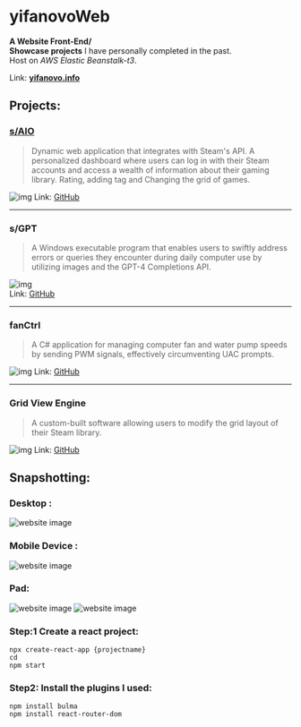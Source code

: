 # yifanovoWeb
**A Website Front-End/**  
**Showcase projects** I have personally completed in the past.  
Host on *AWS Elastic Beanstalk-t3*.  

Link: **[yifanovo.info](http://yifanovo.info "Personal project website by Yifan")**

## Projects:
### [s/AIO](http://saio.us-east-2.elasticbeanstalk.com)
> Dynamic web application that integrates with Steam's API. A personalized dashboard where users can log in with their Steam accounts and access a wealth of information about their gaming library. Rating, adding tag and Changing the grid of games.

![img](./yifanovo_web/public/img/saio.png)
Link: [GitHub](https://github.com/yifanwow/saio)
____
### s/GPT
> A Windows executable program that enables users to swiftly address errors or queries they encounter during daily computer use by utilizing images and the GPT-4 Completions API.

![img](./yifanovo_web/public/img/sGPT.png)  
Link: [GitHub](https://github.com/yifanwow/sGPT)  
____
### fanCtrl
> A C# application for managing computer fan and water pump speeds by sending PWM signals, effectively circumventing UAC prompts.

![img](./yifanovo_web/public/img/fanCtrl.png)
Link: [GitHub](https://github.com/yifanwow/fanCtrl)
____
### Grid View Engine
> A custom-built software allowing users to modify the grid layout of their Steam library.

![img](./yifanovo_web/public/img/store_home_share.jpg)
Link: [GitHub](https://github.com/yifanwow/Grid_view_Engine)

## Snapshotting:
### Desktop :
![website image](./yifanovo_web/public/img/readmeimage.png)
### Mobile Device :
![website image](./yifanovo_web/public/img/mobile.jpg)
### Pad:
![website image](./yifanovo_web/public/img/pan2.jpg)
![website image](./yifanovo_web/public/img/pan.jpg)

### Step:1 Create a react project:

    npx create-react-app {projectname}  
    cd  
    npm start  

### Step2: Install the plugins I used:

    npm install bulma  
    npm install react-router-dom  

